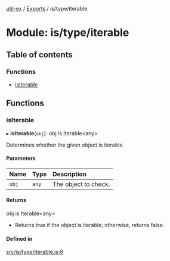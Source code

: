 [util-ex](../README.md) / [Exports](../modules.md) / is/type/iterable

# Module: is/type/iterable

## Table of contents

### Functions

- [isIterable](is_type_iterable.md#isiterable)

## Functions

### isIterable

▸ **isIterable**(`obj`): obj is Iterable\<any\>

Determines whether the given object is iterable.

#### Parameters

| Name | Type | Description |
| :------ | :------ | :------ |
| `obj` | `any` | The object to check. |

#### Returns

obj is Iterable\<any\>

- Returns true if the object is iterable; otherwise, returns false.

#### Defined in

[src/is/type/iterable.js:6](https://github.com/snowyu/util-ex.js/blob/bfdf9ef/src/is/type/iterable.js#L6)
